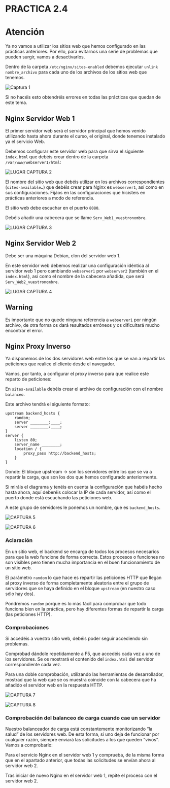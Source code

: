 # PRACTICA 2.4 
# Atención

Ya no vamos a utilizar los sitios web que hemos configurado en las prácticas anteriores. Por ello, para evitarnos una serie de problemas que pueden surgir, vamos a desactivarlos.

Dentro de la carpeta `/etc/nginx/sites-enabled` debemos ejecutar `unlink nombre_archivo` para cada uno de los archivos de los sitios web que tenemos.

![Captura 1](images/Practica2.4/1.png)

Si no hacéis esto obtendréis errores en todas las prácticas que quedan de este tema.

## Nginx Servidor Web 1

El primer servidor web será el servidor principal que hemos venido utilizando hasta ahora durante el curso, el original, donde tenemos instalado ya el servicio Web.

Debemos configurar este servidor web para que sirva el siguiente `index.html` que debéis crear dentro de la carpeta `/var/www/webserver1/html`:

![LUGAR CAPTURA 2](images/Practica2.4/2.png)

El nombre del sitio web que debéis utilizar en los archivos correspondientes (`sites-available…`) que debéis crear para Nginx es `webserver1`, así como en sus configuraciones. Fijáos en las configuraciones que hicisteis en prácticas anteriores a modo de referencia.

El sitio web debe escuchar en el puerto `8080`.

Debéis añadir una cabecera que se llame `Serv_Web1_vuestronombre`.

![LUGAR CAPTURA 3](images/Practica2.4/3.png)

## Nginx Servidor Web 2

Debe ser una máquina Debian, clon del servidor web 1.

En este servidor web debemos realizar una configuración idéntica al servidor web 1 pero cambiando `webserver1` por `webserver2` (también en el `index.html`), así como el nombre de la cabecera añadida, que será `Serv_Web2_vuestronombre`.

![LUGAR CAPTURA 4](images/Practica2.4/4.png)

## Warning

Es importante que no quede ninguna referencia a `webserver1` por ningún archivo, de otra forma os dará resultados erróneos y os dificultará mucho encontrar el error.

## Nginx Proxy Inverso

Ya disponemos de los dos servidores web entre los que se van a repartir las peticiones que realice el cliente desde el navegador.

Vamos, por tanto, a configurar el proxy inverso para que realice este reparto de peticiones:

En `sites-available` debéis crear el archivo de configuración con el nombre `balanceo`.

Este archivo tendrá el siguiente formato:

```nginx
upstream backend_hosts {
    random;
    server ________:____;
    server ________:____;
}
server {
    listen 80;
    server_name ________;
    location / {
        proxy_pass http://backend_hosts;
    }
}
```

Donde:
El bloque upstream → son los servidores entre los que se va a repartir la carga, que son los dos que hemos configurado anteriormente.

Si miráis el diagrama y tenéis en cuenta la configuración que habéis hecho hasta ahora, aquí deberéis colocar la IP de cada servidor, así como el puerto donde está escuchando las peticiones web.

A este grupo de servidores le ponemos un nombre, que es `backend_hosts`.

![CAPTURA 5](images/Practica2.4/5.png)

![CAPTURA 6](images/Practica2.4/6.png)

### Aclaración

En un sitio web, el backend se encarga de todos los procesos necesarios para que la web funcione de forma correcta. Estos procesos o funciones no son visibles pero tienen mucha importancia en el buen funcionamiento de un sitio web.

El parámetro `random` lo que hace es repartir las peticiones HTTP que llegan al proxy inverso de forma completamente aleatoria entre el grupo de servidores que se haya definido en el bloque `upstream` (en nuestro caso sólo hay dos).

Pondremos `random` porque es lo más fácil para comprobar que todo funciona bien en la práctica, pero hay diferentes formas de repartir la carga (las peticiones HTTP).

### Comprobaciones

Si accedéis a vuestro sitio web, debéis poder seguir accediendo sin problemas.

Comprobad dándole repetidamente a F5, que accedéis cada vez a uno de los servidores. Se os mostrará el contenido del `index.html` del servidor correspondiente cada vez.

Para una doble comprobación, utilizando las herramientas de desarrollador, mostrad que la web que se os muestra coincide con la cabecera que ha añadido el servidor web en la respuesta HTTP.

![CAPTURA 7](images/Practica2.4/7.png)

![CAPTURA 8](images/Practica2.4/8.png)

### Comprobación del balanceo de carga cuando cae un servidor

Nuestro balanceador de carga está constantemente monitorizando “la salud” de los servidores web. De esta forma, si uno deja de funcionar por cualquier razón, siempre enviará las solicitudes a los que queden “vivos”. Vamos a comprobarlo:

Para el servicio Nginx en el servidor web 1 y comprueba, de la misma forma que en el apartado anterior, que todas las solicitudes se envían ahora al servidor web 2.

Tras iniciar de nuevo Nginx en el servidor web 1, repite el proceso con el servidor web 2.
